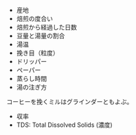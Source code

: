 - 産地
- 焙煎の度合い
- 焙煎から経過した日数
- 豆量と湯量の割合
- 湯温
- 挽き目（粒度）
- ドリッパー
- ペーパー
- 蒸らし時間
- 湯の注ぎ方

コーヒーを挽くミルはグラインダーともよぶ。

- 収率
- TDS: Total Dissolved Solids (濃度)
